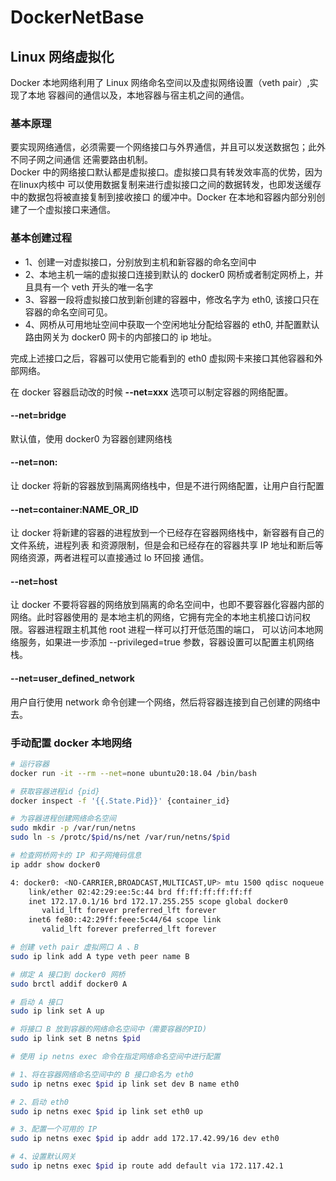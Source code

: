 # DockerNetBase

## Linux 网络虚拟化
Docker 本地网络利用了 Linux 网络命名空间以及虚拟网络设置（veth pair）,实现了本地
容器间的通信以及，本地容器与宿主机之间的通信。
### 基本原理
要实现网络通信，必须需要一个网络接口与外界通信，并且可以发送数据包；此外不同子网之间通信
还需要路由机制。  
Docker 中的网络接口默认都是虚拟接口。虚拟接口具有转发效率高的优势，因为在linux内核中
可以使用数据复制来进行虚拟接口之间的数据转发，也即发送缓存中的数据包将被直接复制到接收接口
的缓冲中。Docker 在本地和容器内部分别创建了一个虚拟接口来通信。
### 基本创建过程
- 1、创建一对虚拟接口，分别放到主机和新容器的命名空间中
- 2、本地主机一端的虚拟接口连接到默认的 docker0 网桥或者制定网桥上，并且具有一个 veth
开头的唯一名字
- 3、容器一段将虚拟接口放到新创建的容器中，修改名字为 eth0, 该接口只在容器的命名空间可见。
- 4、网桥从可用地址空间中获取一个空闲地址分配给容器的 eth0, 并配置默认路由网关为 docker0
网卡的内部接口的 ip 地址。

完成上述接口之后，容器可以使用它能看到的 eth0 虚拟网卡来接口其他容器和外部网络。

在 docker 容器启动改的时候 **--net=xxx** 选项可以制定容器的网络配置。
#### --net=bridge
默认值，使用 docker0 为容器创建网络栈 
#### --net=non: 
让 docker 将新的容器放到隔离网络栈中，但是不进行网络配置，让用户自行配置
#### --net=container:NAME_OR_ID
让 docker 将新建的容器的进程放到一个已经存在容器网络栈中，新容器有自己的文件系统，进程列表
和资源限制，但是会和已经存在的容器共享 IP 地址和断后等网络资源，两者进程可以直接通过 lo 环回接 通信。
#### --net=host
让 docker 不要将容器的网络放到隔离的命名空间中，也即不要容器化容器内部的网络。此时容器使用的
是本地主机的网络，它拥有完全的本地主机接口访问权限。容器进程跟主机其他 root 进程一样可以打开低范围的端口，
可以访问本地网络服务，如果进一步添加 --privileged=true 参数，容器设置可以配置主机网络栈。
#### --net=user_defined_network
用户自行使用 network 命令创建一个网络，然后将容器连接到自己创建的网络中去。

### 手动配置 docker 本地网络
```Bash
# 运行容器
docker run -it --rm --net=none ubuntu20:18.04 /bin/bash

# 获取容器进程id {pid}
docker inspect -f '{{.State.Pid}}' {container_id}

# 为容器进程创建网络命名空间
sudo mkdir -p /var/run/netns
sudo ln -s /protc/$pid/ns/net /var/run/netns/$pid

# 检查网桥网卡的 IP 和子网掩码信息
ip addr show docker0

4: docker0: <NO-CARRIER,BROADCAST,MULTICAST,UP> mtu 1500 qdisc noqueue state DOWN group default 
    link/ether 02:42:29:ee:5c:44 brd ff:ff:ff:ff:ff:ff
    inet 172.17.0.1/16 brd 172.17.255.255 scope global docker0
       valid_lft forever preferred_lft forever
    inet6 fe80::42:29ff:feee:5c44/64 scope link 
       valid_lft forever preferred_lft forever

# 创建 veth pair 虚拟网口 A 、B 
sudo ip link add A type veth peer name B

# 绑定 A 接口到 docker0 网桥
sudo brctl addif docker0 A

# 启动 A 接口
sudo ip link set A up

# 将接口 B 放到容器的网络命名空间中（需要容器的PID)
sudo ip link set B netns $pid

# 使用 ip netns exec 命令在指定网络命名空间中进行配置

# 1、将在容器网络命名空间中的 B 接口命名为 eth0
sudo ip netns exec $pid ip link set dev B name eth0

# 2、启动 eth0
sudo ip netns exec $pid ip link set eth0 up

# 3、配置一个可用的 IP
sudo ip netns exec $pid ip addr add 172.17.42.99/16 dev eth0

# 4、设置默认网关
sudo ip netns exec $pid ip route add default via 172.117.42.1
```